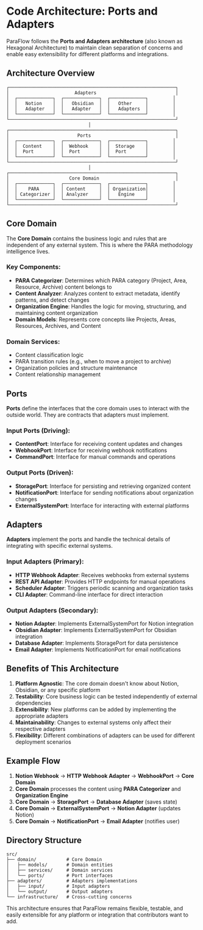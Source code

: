 # Code Architecture: Ports and Adapters

ParaFlow follows the **Ports and Adapters architecture** (also known as Hexagonal Architecture) to maintain clean separation of concerns and enable easy extensibility for different platforms and integrations.

## Architecture Overview

```
┌─────────────────────────────────────────────────────────────┐
│                        Adapters                             │
│  ┌─────────────┐  ┌─────────────┐  ┌─────────────┐         │
│  │   Notion    │  │   Obsidian  │  │   Other     │         │
│  │   Adapter   │  │   Adapter   │  │   Adapters  │         │
│  └─────────────┘  └─────────────┘  └─────────────┘         │
└─────────────────────────────────────────────────────────────┘
                              │
┌─────────────────────────────────────────────────────────────┐
│                         Ports                               │
│  ┌─────────────┐  ┌─────────────┐  ┌─────────────┐         │
│  │  Content    │  │  Webhook    │  │  Storage    │         │
│  │  Port       │  │  Port       │  │  Port       │         │
│  └─────────────┘  └─────────────┘  └─────────────┘         │
└─────────────────────────────────────────────────────────────┘
                              │
┌─────────────────────────────────────────────────────────────┐
│                      Core Domain                            │
│  ┌─────────────┐  ┌─────────────┐  ┌─────────────┐         │
│  │    PARA     │  │ Content     │  │ Organization│         │
│  │ Categorizer │  │ Analyzer    │  │   Engine    │         │
│  └─────────────┘  └─────────────┘  └─────────────┘         │
└─────────────────────────────────────────────────────────────┘
```

## Core Domain

The **Core Domain** contains the business logic and rules that are independent of any external system. This is where the PARA methodology intelligence lives.

### Key Components:

- **PARA Categorizer**: Determines which PARA category (Project, Area, Resource, Archive) content belongs to
- **Content Analyzer**: Analyzes content to extract metadata, identify patterns, and detect changes
- **Organization Engine**: Handles the logic for moving, structuring, and maintaining content organization
- **Domain Models**: Represents core concepts like Projects, Areas, Resources, Archives, and Content

### Domain Services:

- Content classification logic
- PARA transition rules (e.g., when to move a project to archive)
- Organization policies and structure maintenance
- Content relationship management

## Ports

**Ports** define the interfaces that the core domain uses to interact with the outside world. They are contracts that adapters must implement.

### Input Ports (Driving):

- **ContentPort**: Interface for receiving content updates and changes
- **WebhookPort**: Interface for receiving webhook notifications
- **CommandPort**: Interface for manual commands and operations

### Output Ports (Driven):

- **StoragePort**: Interface for persisting and retrieving organized content
- **NotificationPort**: Interface for sending notifications about organization changes
- **ExternalSystemPort**: Interface for interacting with external platforms

## Adapters

**Adapters** implement the ports and handle the technical details of integrating with specific external systems.

### Input Adapters (Primary):

- **HTTP Webhook Adapter**: Receives webhooks from external systems
- **REST API Adapter**: Provides HTTP endpoints for manual operations
- **Scheduler Adapter**: Triggers periodic scanning and organization tasks
- **CLI Adapter**: Command-line interface for direct interaction

### Output Adapters (Secondary):

- **Notion Adapter**: Implements ExternalSystemPort for Notion integration
- **Obsidian Adapter**: Implements ExternalSystemPort for Obsidian integration
- **Database Adapter**: Implements StoragePort for data persistence
- **Email Adapter**: Implements NotificationPort for email notifications

## Benefits of This Architecture

1. **Platform Agnostic**: The core domain doesn't know about Notion, Obsidian, or any specific platform
2. **Testability**: Core business logic can be tested independently of external dependencies
3. **Extensibility**: New platforms can be added by implementing the appropriate adapters
4. **Maintainability**: Changes to external systems only affect their respective adapters
5. **Flexibility**: Different combinations of adapters can be used for different deployment scenarios

## Example Flow

1. **Notion Webhook** → **HTTP Webhook Adapter** → **WebhookPort** → **Core Domain**
2. **Core Domain** processes the content using **PARA Categorizer** and **Organization Engine**
3. **Core Domain** → **StoragePort** → **Database Adapter** (saves state)
4. **Core Domain** → **ExternalSystemPort** → **Notion Adapter** (updates Notion)
5. **Core Domain** → **NotificationPort** → **Email Adapter** (notifies user)

## Directory Structure

```
src/
├── domain/           # Core Domain
│   ├── models/       # Domain entities
│   ├── services/     # Domain services
│   └── ports/        # Port interfaces
├── adapters/         # Adapters implementations
│   ├── input/        # Input adapters
│   └── output/       # Output adapters
└── infrastructure/   # Cross-cutting concerns
```

This architecture ensures that ParaFlow remains flexible, testable, and easily extensible for any platform or integration that contributors want to add.